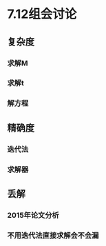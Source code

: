 # 7.12组会讨论
## 复杂度
### 求解M

### 求解t

### 解方程

## 精确度
### 迭代法

### 求解器

## 丢解
### 2015年论文分析

### 不用迭代法直接求解会不会漏